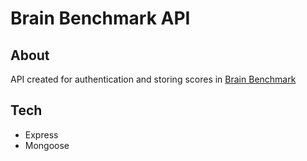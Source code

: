 # Brain Benchmark API
## About
API created for authentication and storing scores in [Brain Benchmark](https://github.com/ilasota/brain-benchmark-app)
## Tech
- Express 
- Mongoose 
